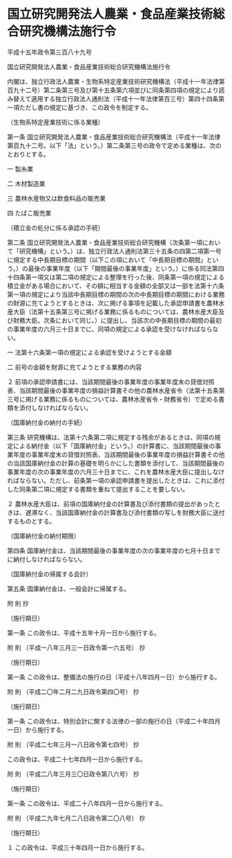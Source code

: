 # 国立研究開発法人農業・食品産業技術総合研究機構法施行令

平成十五年政令第三百八十九号

国立研究開発法人農業・食品産業技術総合研究機構法施行令

内閣は、独立行政法人農業・生物系特定産業技術研究機構法（平成十一年法律第百九十二号）第二条第三号及び第十五条第六項並びに同条第四項の規定により読み替えて適用する独立行政法人通則法（平成十一年法律第百三号）第四十四条第一項ただし書の規定に基づき、この政令を制定する。

（生物系特定産業技術に係る業種）

第一条 国立研究開発法人農業・食品産業技術総合研究機構法（平成十一年法律第百九十二号。以下「法」という。）第二条第三号の政令で定める業種は、次のとおりとする。

一 製糸業

二 木材製造業

三 農林水産物又は飲食料品の販売業

四 たばこ販売業

（積立金の処分に係る承認の手続）

第二条 国立研究開発法人農業・食品産業技術総合研究機構（次条第一項において「研究機構」という。）は、独立行政法人通則法第三十五条の四第二項第一号に規定する中長期目標の期間（以下この項において「中長期目標の期間」という。）の最後の事業年度（以下「期間最後の事業年度」という。）に係る同法第四十四条第一項又は第二項の規定による整理を行った後、同条第一項の規定による積立金がある場合において、その額に相当する金額の全部又は一部を法第十六条第一項の規定により当該中長期目標の期間の次の中長期目標の期間における業務の財源に充てようとするときは、次に掲げる事項を記載した承認申請書を農林水産大臣（法第十五条第三号に掲げる業務に係るものについては、農林水産大臣及び財務大臣。次条において同じ。）に提出し、当該次の中長期目標の期間の最初の事業年度の六月三十日までに、同項の規定による承認を受けなければならない。

一 法第十六条第一項の規定による承認を受けようとする金額

二 前号の金額を財源に充てようとする業務の内容

２ 前項の承認申請書には、当該期間最後の事業年度の事業年度末の貸借対照表、当該期間最後の事業年度の損益計算書その他の農林水産省令（法第十五条第三号に掲げる業務に係るものについては、農林水産省令・財務省令）で定める書類を添付しなければならない。

（国庫納付金の納付の手続）

第三条 研究機構は、法第十六条第二項に規定する残余があるときは、同項の規定による納付金（以下「国庫納付金」という。）の計算書に、当該期間最後の事業年度の事業年度末の貸借対照表、当該期間最後の事業年度の損益計算書その他の当該国庫納付金の計算の基礎を明らかにした書類を添付して、当該期間最後の事業年度の次の事業年度の六月三十日までに、これを農林水産大臣に提出しなければならない。ただし、前条第一項の承認申請書を提出したときは、これに添付した同条第二項に規定する書類を重ねて提出することを要しない。

２ 農林水産大臣は、前項の国庫納付金の計算書及び添付書類の提出があったときは、遅滞なく、当該国庫納付金の計算書及び添付書類の写しを財務大臣に送付するものとする。

（国庫納付金の納付期限）

第四条 国庫納付金は、当該期間最後の事業年度の次の事業年度の七月十日までに納付しなければならない。

（国庫納付金の帰属する会計）

第五条 国庫納付金は、一般会計に帰属する。

附 則 抄

（施行期日）

第一条 この政令は、平成十五年十月一日から施行する。

附 則 （平成一八年三月三一日政令第一六五号） 抄

（施行期日）

第一条 この政令は、整備法の施行の日（平成十八年四月一日）から施行する。

附 則 （平成二〇年二月二九日政令第四〇号） 抄

（施行期日）

第一条 この政令は、特別会計に関する法律の一部の施行の日（平成二十年四月一日）から施行する。

附 則 （平成二七年三月一八日政令第七四号） 抄

この政令は、平成二十七年四月一日から施行する。

附 則 （平成二八年三月三〇日政令第八六号） 抄

（施行期日）

第一条 この政令は、平成二十八年四月一日から施行する。

附 則 （平成二九年七月二八日政令第二〇八号） 抄

（施行期日）

１ この政令は、平成三十年四月一日から施行する。
